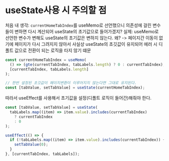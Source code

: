 # useState사용 시 주의할 점

처음 내 생각: `currentHomeTabIndex`를 useMemo로 선언했으니 의존성에 걸린 변수들이 변하면 다시 계산되어 useState의 초기값으로 들어가겠지?
실제: useMemo로 선언한 변수가 변해도 useState의 초기값은 변하지 않는다.
왜? -> 페이지간 이동이 없기에 페이지가 다시 그려지지 않아서 사실상 useState의 초깃값이 유지되어 에러 시 디폴트 값으로 전환이 되는 로직을 타지 않기 떄문

```ts
const currentHomeTabIndex = useMemo(
  () => (gte(currentTabIndex, tabLabels.length) ? 0 : currentTabIndex),
  [currentTabIndex, tabLabels.length]
);

// 한번 설정된 초깃값이 페이지변환이 이루어지지 않는다면 그대로 유지된다.
const [tabValue, setTabValue] = useState(currentHomeTabIndex);
```

따라서 useEffect를 사용해서 초기값을 설정(디폴트 로직이 들어간)해줘야 한다.

```ts
const [tabValue, setTabValue] = useState(
  tabLabels.map((item) => item.value).includes(currentTabIndex)
    ? currentTabIndex
    : 0
);

useEffect(() => {
  if (!tabLabels.map((item) => item.value).includes(currentTabIndex)) {
    setTabValue(0);
  }
}, [currentTabIndex, tabLabels]);
```

